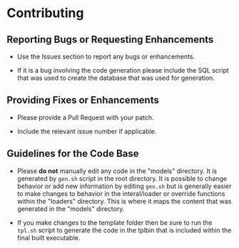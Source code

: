 # Contributing

## **Reporting Bugs or Requesting Enhancements**

* Use the Issues section to report any bugs or enhancements.

* If it is a bug involving the code generation please include the SQL script that was used to create the database that was used for generation.

## **Providing Fixes or Enhancements**

* Please provide a Pull Request with your patch.

* Include the relevant issue number if applicable.

## **Guidelines for the Code Base**

* Please **do not** manually edit any code in the "models" directory.  It is generated by `gen.sh` script in the root directory. It is possible to change behavior or add new information by editing `gen.sh` but is generally easier to make changes to behavior in the interal/loader or override functions within the "loaders" directory. This is where it maps the content that was generated in the "models" directory.

* If you make changes to the template folder then be sure to run the `tpl.sh` script to generate the code in the tplbin that is included within the final built executable.